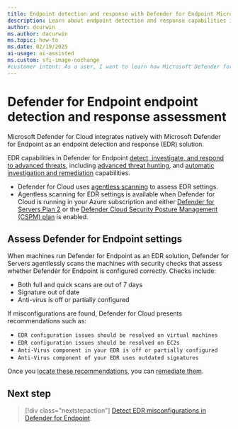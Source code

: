 ```yaml
---
title: Endpoint detection and response with Defender for Endpoint Microsoft Defender for Cloud
description: Learn about endpoint detection and response capabilities in Microsoft Defender for Cloud
author: dcurwin
ms.author: dacurwin
ms.topic: how-to
ms.date: 02/19/2025
ai-usage: ai-assisted
ms.custom: sfi-image-nochange
#customer intent: As a user, I want to learn how Microsoft Defender for Cloud can help me to protect enterprise endpoints, improve endpoint posture, and respond to security threats.
---
```


# Defender for Endpoint endpoint detection and response assessment

Microsoft Defender for Cloud integrates natively with Microsoft Defender for Endpoint as an endpoint detection and response (EDR) solution.

EDR capabilities in Defender for Endpoint [detect, investigate, and respond to advanced threats](/defender-endpoint/overview-endpoint-detection-response), including [advanced threat hunting](/defender-xdr/advanced-hunting-overview), and [automatic investigation and remediation](/defender-xdr/m365d-autoir) capabilities.

- Defender for Cloud uses [agentless scanning](concept-agentless-data-collection.md) to assess EDR settings.
- Agentless scanning for EDR settings is available when Defender for Cloud is running in your Azure subscription and either [Defender for Servers Plan 2](tutorial-enable-servers-plan.md) or the [Defender Cloud Security Posture Management (CSPM) plan](tutorial-enable-cspm-plan.md) is enabled.

## Assess Defender for Endpoint settings

When machines run Defender for Endpoint as an EDR solution, Defender for Servers agentlessly scans the machines with security checks that assess whether Defender for Endpoint is configured correctly. Checks include:

- Both full and quick scans are out of 7 days
- Signature out of date
- Anti-virus is off or partially configured

If misconfigurations are found, Defender for Cloud presents recommendations such as:

- `EDR configuration issues should be resolved on virtual machines`
- `EDR configuration issues should be resolved on EC2s`
- `Anti-Virus component in your EDR is off or partially configured`
- `Anti-Virus component of your EDR uses outdated signatures`

Once you [locate these recommendations](review-security-recommendations.md), you can [remediate them](implement-security-recommendations.md).

## Next step

> [!div class="nextstepaction"]
> [Detect EDR misconfigurations in Defender for Endpoint](endpoint-detection-misconfiguration.md).

